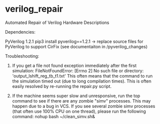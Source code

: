 # verilog_repair
Automated Repair of Verilog Hardware Descriptions

Dependencies:

PyVerilog 1.2.1
    pip3 install pyverilog==1.2.1
    -> replace source files for PyVerilog to support CirFix (see documentaiton in /pyverilog_changes)

Troubleshooting:

1.  If you get a file not found exception immediately after the first simulation:
        FileNotFoundError: [Errno 2] No such file or directory: 'output_lshift_reg_tb_t1.txt'
    This often means that the command to run the simulation timed out (due to long compilation times). This is often easily resolved by re-running
    the repair.py script. 

2.  If the machine seems super slow and unresponsive, run the top command to see if there are any zombie "simv" processes. This may happen due to a
    bug in VCS. If you see several zombie simv processes (that often use 100% CPU on one thread), please run the following command:
        nohup bash ~/clean_simv.sh& 